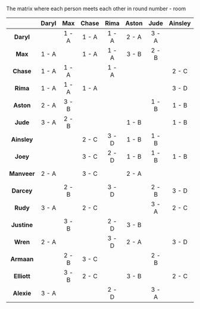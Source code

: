 The matrix where each person meets each other in round number - room

|             |   Daryl|     Max|   Chase|    Rima|   Aston|    Jude| Ainsley|    Joey| Manveer|  Darcey|    Rudy| Justine|    Wren|  Armaan| Elliott|  Alexie|
|:-----------:|:------:|:------:|:------:|:------:|:------:|:------:|:------:|:------:|:------:|:------:|:------:|:------:|:------:|:------:|:------:|:------:| 
|   **Daryl** |        |   1 - A|   1 - A|   1 - A|   2 - A|   3 - A|        |        |   2 - A|        |   3 - A|        |   2 - A|        |        |   3 - A|
|     **Max** |   1 - A|        |   1 - A|   1 - A|   3 - B|   2 - B|        |        |        |   2 - B|        |   3 - B|        |   2 - B|   3 - B|        |
|   **Chase** |   1 - A|   1 - A|        |   1 - A|        |        |   2 - C|   3 - C|   3 - C|        |   2 - C|        |        |   3 - C|   2 - C|        |
|    **Rima** |   1 - A|   1 - A|   1 - A|        |        |        |   3 - D|   2 - D|        |   3 - D|        |   2 - D|   3 - D|        |        |   2 - D|
|   **Aston** |   2 - A|   3 - B|        |        |        |   1 - B|   1 - B|   1 - B|   2 - A|        |        |   3 - B|   2 - A|        |   3 - B|        |
|    **Jude** |   3 - A|   2 - B|        |        |   1 - B|        |   1 - B|   1 - B|        |   2 - B|   3 - A|        |        |   2 - B|        |   3 - A|
| **Ainsley** |        |        |   2 - C|   3 - D|   1 - B|   1 - B|        |   1 - B|        |   3 - D|   2 - C|        |   3 - D|        |   2 - C|        |
|    **Joey** |        |        |   3 - C|   2 - D|   1 - B|   1 - B|   1 - B|        |   3 - C|        |        |   2 - D|        |   3 - C|        |   2 - D|
| **Manveer** |   2 - A|        |   3 - C|        |   2 - A|        |        |   3 - C|        |   1 - C|   1 - C|   1 - C|   2 - A|   3 - C|        |        |
|  **Darcey** |        |   2 - B|        |   3 - D|        |   2 - B|   3 - D|        |   1 - C|        |   1 - C|   1 - C|   3 - D|   2 - B|        |        |
|    **Rudy** |   3 - A|        |   2 - C|        |        |   3 - A|   2 - C|        |   1 - C|   1 - C|        |   1 - C|        |        |   2 - C|   3 - A|
| **Justine** |        |   3 - B|        |   2 - D|   3 - B|        |        |   2 - D|   1 - C|   1 - C|   1 - C|        |        |        |   3 - B|   2 - D|
|    **Wren** |   2 - A|        |        |   3 - D|   2 - A|        |   3 - D|        |   2 - A|   3 - D|        |        |        |   1 - D|   1 - D|   1 - D|
|  **Armaan** |        |   2 - B|   3 - C|        |        |   2 - B|        |   3 - C|   3 - C|   2 - B|        |        |   1 - D|        |   1 - D|   1 - D|
| **Elliott** |        |   3 - B|   2 - C|        |   3 - B|        |   2 - C|        |        |        |   2 - C|   3 - B|   1 - D|   1 - D|        |   1 - D|
|  **Alexie** |   3 - A|        |        |   2 - D|        |   3 - A|        |   2 - D|        |        |   3 - A|   2 - D|   1 - D|   1 - D|   1 - D|        |
